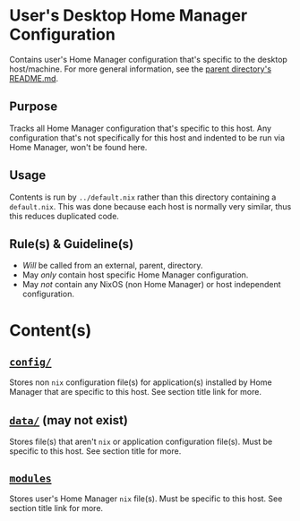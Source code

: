# User's Desktop Home Manager Configuration

Contains user's Home Manager configuration that's specific to the desktop host/machine. For more general information, see the [parent directory's README.md](../README.md).

## Purpose

Tracks all Home Manager configuration that's specific to this host. Any configuration that's not specifically for this host and indented to be run via Home Manager, won't be found here.

## Usage

Contents is run by `../default.nix` rather than this directory containing a `default.nix`. This was done because each host is normally very similar, thus this reduces duplicated code.

## Rule(s) & Guideline(s)

- *Will* be called from an external, parent, directory.
- May *only* contain host specific Home Manager configuration.
- May *not* contain any NixOS (non Home Manager) or host independent configuration.

# Content(s)

## [`config/`](./config/README.md)

Stores non `nix` configuration file(s) for application(s) installed by Home Manager that are specific to this host. See section title link for more.

## [`data/`](./config/README.md) (may not exist)

Stores file(s) that aren't `nix` or application configuration file(s). Must be specific to this host. See section title for more.

## [`modules`](./modules/README.md)

Stores user's Home Manager `nix` file(s). Must be specific to this host. See section title link for more.

